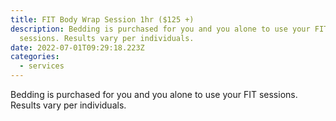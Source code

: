 ```yaml
---
title: FIT Body Wrap Session 1hr ($125 +)
description: Bedding is purchased for you and you alone to use your FIT
  sessions. Results vary per individuals.
date: 2022-07-01T09:29:18.223Z
categories:
  - services
---
```

Bedding is purchased for you and you alone to use your FIT sessions. Results vary per individuals.